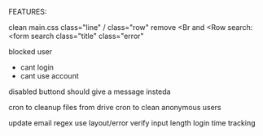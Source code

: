 FEATURES:

clean main.css
class="line" / class="row"
remove <Br and <Row
search: <form
search class="title"
class="error"


blocked user
- cant login
- cant use account


disabled buttond should give a message insteda


cron to cleanup files from drive
cron to clean anonymous users

update email regex
use layout/error
verify input length
login time tracking

